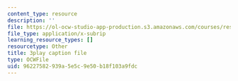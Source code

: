 ```yaml
---
content_type: resource
description: ''
file: https://ol-ocw-studio-app-production.s3.amazonaws.com/courses/res-14-001-abdul-latif-jameel-poverty-action-lab-executive-training-evaluating-social-programs-2009-spring-2009/96227582939a5e5c9e50b18f103a9fdc_EYANqW4zwwo.vtt
file_type: application/x-subrip
learning_resource_types: []
resourcetype: Other
title: 3play caption file
type: OCWFile
uid: 96227582-939a-5e5c-9e50-b18f103a9fdc
---
```


